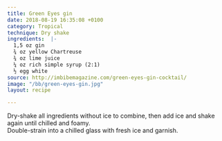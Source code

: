 ```yaml
---
title: Green Eyes gin
date: 2018-08-19 16:35:08 +0100
category: Tropical
technique: Dry shake
ingredients:  |-
  1,5 oz gin
  ¾ oz yellow Chartreuse
  ¾ oz lime juice
  ¼ oz rich simple syrup (2:1)
  ½ egg white
source: http://imbibemagazine.com/green-eyes-gin-cocktail/
image: "/bb/green-eyes-gin.jpg"
layout: recipe

---
```

Dry-shake all ingredients without ice to combine, then add ice and shake again until chilled and foamy.  
Double-strain into a chilled glass with fresh ice and garnish.
